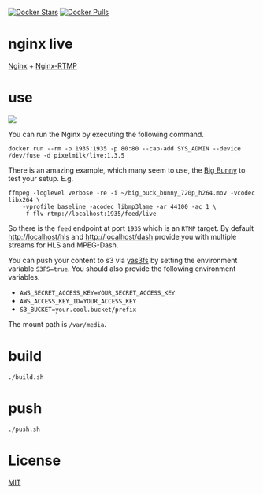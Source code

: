 [![Docker Stars](https://img.shields.io/docker/stars/pixelmilk/live.svg)](https://hub.docker.com/r/pixelmilk/live/) [![Docker Pulls](https://img.shields.io/docker/pulls/pixelmilk/live.svg)](https://hub.docker.com/r/pixelmilk/live/)

# nginx live

[Nginx](http://nginx.org) + [Nginx-RTMP](https://github.com/arut/nginx-rtmp-module)

# use

[![](https://badge.imagelayers.io/pixelmilk/live:1.3.5.svg)](https://imagelayers.io/?images=pixelmilk/live:1.3.5)

You can run the Nginx by executing the following command.

```
docker run --rm -p 1935:1935 -p 80:80 --cap-add SYS_ADMIN --device /dev/fuse -d pixelmilk/live:1.3.5
```

There is an amazing example, which many seem to use, the [Big Bunny](https://peach.blender.org/download/) to test your setup. E.g.

```
ffmpeg -loglevel verbose -re -i ~/big_buck_bunny_720p_h264.mov -vcodec libx264 \ 
    -vprofile baseline -acodec libmp3lame -ar 44100 -ac 1 \
    -f flv rtmp://localhost:1935/feed/live
```

So there is the `feed` endpoint at port `1935` which is an `RTMP` target. By default [http://localhost/hls](http://localhost/hls) and [http://localhost/dash](http://localhost/hls) provide you with multiple streams for HLS and MPEG-Dash.

You can push your content to s3 via [yas3fs](https://github.com/danilop/yas3fs) by setting the environment variable `S3FS=true`. You should also provide the following environment variables.

* `AWS_SECRET_ACCESS_KEY=YOUR_SECRET_ACCESS_KEY`
* `AWS_ACCESS_KEY_ID=YOUR_ACCESS_KEY`
* `S3_BUCKET=your.cool.bucket/prefix`

The mount path is `/var/media`.

# build

```
./build.sh
```

# push

```
./push.sh
```

# License
[MIT](/LICENSE)